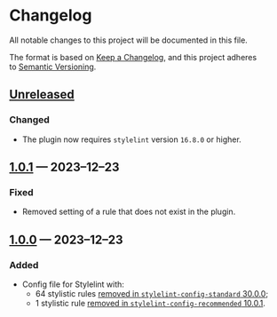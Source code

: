 <!-- markdownlint-disable MD024 -->
# Changelog

All notable changes to this project will be documented in this file.

The format is based on [Keep a Changelog](https://keepachangelog.com/en/1.1.0/), and this project adheres to [Semantic Versioning](https://semver.org/spec/v2.0.0.html).

## [Unreleased]

### Changed

- The plugin now requires `stylelint` version `16.8.0` or higher.

## [1.0.1] — 2023–12–23

### Fixed

- Removed setting of a rule that does not exist in the plugin.

## [1.0.0] — 2023–12–23

### Added

- Config file for Stylelint with:
	- 64 stylistic rules [removed in `stylelint-config-standard` 30.0.0](https://github.com/stylelint/stylelint-config-standard/releases/tag/30.0.0);
	- 1 stylistic rule [removed in `stylelint-config-recommended` 10.0.1](https://github.com/stylelint/stylelint-config-recommended/releases/tag/10.0.1).

[Unreleased]: https://github.com/stylelint-stylistic/stylelint-config/compare/v1.0.1...HEAD
[1.0.1]: https://github.com/stylelint-stylistic/stylelint-config/compare/v1.0.0...v1.0.1
[1.0.0]: https://github.com/stylelint-stylistic/stylelint-config/releases/tag/v1.0.0
